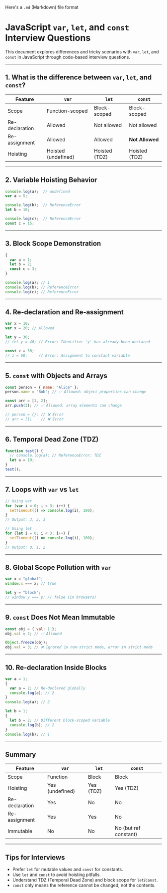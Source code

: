Here's a `.md` (Markdown) file format 
# JavaScript `var`, `let`, and `const` Interview Questions

This document explores differences and tricky scenarios with `var`, `let`, and `const` in JavaScript through code-based interview questions.

---

## 1. What is the difference between `var`, `let`, and `const`?

| Feature             | `var`            | `let`           | `const`          |
|---------------------|------------------|------------------|------------------|
| Scope               | Function-scoped   | Block-scoped     | Block-scoped     |
| Re-declaration      | Allowed           | Not allowed      | Not allowed      |
| Re-assignment       | Allowed           | Allowed          | **Not Allowed**  |
| Hoisting            | Hoisted (undefined) | Hoisted (TDZ) | Hoisted (TDZ)    |

---

## 2. Variable Hoisting Behavior

```javascript
console.log(a);  // undefined
var a = 5;

console.log(b);  // ReferenceError
let b = 10;

console.log(c);  // ReferenceError
const c = 15;
````

---

## 3. Block Scope Demonstration

```javascript
{
  var a = 1;
  let b = 2;
  const c = 3;
}

console.log(a); // 1
console.log(b); // ReferenceError
console.log(c); // ReferenceError
```

---

## 4. Re-declaration and Re-assignment

```javascript
var x = 10;
var x = 20; // Allowed

let y = 30;
// let y = 40; // Error: Identifier 'y' has already been declared

const z = 50;
// z = 60;     // Error: Assignment to constant variable
```

---

## 5. `const` with Objects and Arrays

```javascript
const person = { name: "Alice" };
person.name = "Bob"; // ✅ Allowed: object properties can change

const arr = [1, 2];
arr.push(3); // ✅ Allowed: array elements can change

// person = {}; // ❌ Error
// arr = [];    // ❌ Error
```

---

## 6. Temporal Dead Zone (TDZ)

```javascript
function test() {
  // console.log(a); // ReferenceError: TDZ
  let a = 10;
}
test();
```

---

## 7. Loops with `var` vs `let`

```javascript
// Using var
for (var i = 0; i < 3; i++) {
  setTimeout(() => console.log(i), 100);
}
// Output: 3, 3, 3

// Using let
for (let i = 0; i < 3; i++) {
  setTimeout(() => console.log(i), 100);
}
// Output: 0, 1, 2
```

---

## 8. Global Scope Pollution with `var`

```javascript
var x = "global";
window.x === x; // true

let y = "block";
// window.y === y; // false (in browsers)
```

---

## 9. `const` Does Not Mean Immutable

```javascript
const obj = { val: 1 };
obj.val = 2; // ✅ Allowed

Object.freeze(obj);
obj.val = 3; // ❌ Ignored in non-strict mode, error in strict mode
```

---

## 10. Re-declaration Inside Blocks

```javascript
var a = 1;
{
  var a = 2; // Re-declared globally
  console.log(a); // 2
}
console.log(a); // 2

let b = 1;
{
  let b = 2; // Different block-scoped variable
  console.log(b); // 2
}
console.log(b); // 1
```

---

## Summary

| Feature        | `var`           | `let`     | `const`               |
| -------------- | --------------- | --------- | --------------------- |
| Scope          | Function        | Block     | Block                 |
| Hoisting       | Yes (undefined) | Yes (TDZ) | Yes (TDZ)             |
| Re-declaration | Yes             | No        | No                    |
| Re-assignment  | Yes             | Yes       | No                    |
| Immutable      | No              | No        | No (but ref constant) |

---

## Tips for Interviews

* Prefer `let` for mutable values and `const` for constants.
* Use `let` and `const` to avoid hoisting pitfalls.
* Understand TDZ (Temporal Dead Zone) and block scope for `let`/`const`.
* `const` only means the reference cannot be changed, not the contents.

